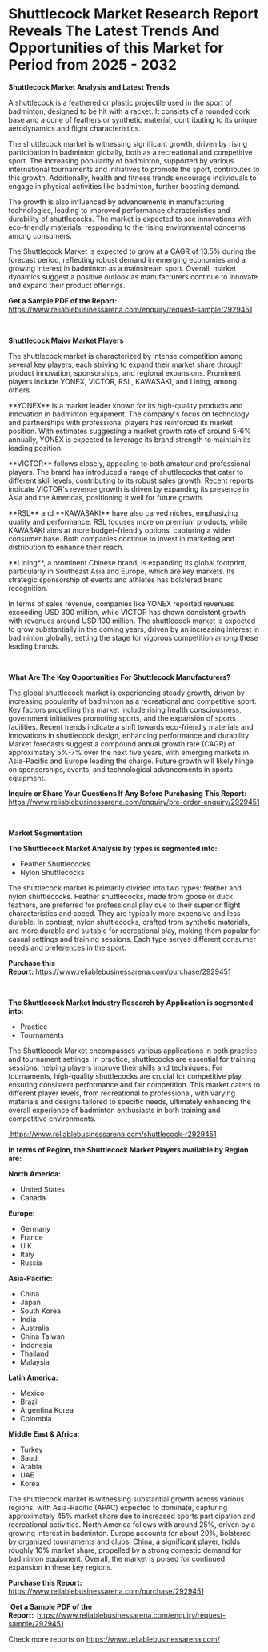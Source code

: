 <p><h1>Shuttlecock Market Research Report Reveals The Latest Trends And Opportunities of this Market for Period from 2025 - 2032</h1></p><p><strong>Shuttlecock Market Analysis and Latest Trends</strong></p>
<p><p>A shuttlecock is a feathered or plastic projectile used in the sport of badminton, designed to be hit with a racket. It consists of a rounded cork base and a cone of feathers or synthetic material, contributing to its unique aerodynamics and flight characteristics. </p><p>The shuttlecock market is witnessing significant growth, driven by rising participation in badminton globally, both as a recreational and competitive sport. The increasing popularity of badminton, supported by various international tournaments and initiatives to promote the sport, contributes to this growth. Additionally, health and fitness trends encourage individuals to engage in physical activities like badminton, further boosting demand.</p><p>The growth is also influenced by advancements in manufacturing technologies, leading to improved performance characteristics and durability of shuttlecocks. The market is expected to see innovations with eco-friendly materials, responding to the rising environmental concerns among consumers.</p><p>The Shuttlecock Market is expected to grow at a CAGR of 13.5% during the forecast period, reflecting robust demand in emerging economies and a growing interest in badminton as a mainstream sport. Overall, market dynamics suggest a positive outlook as manufacturers continue to innovate and expand their product offerings.</p></p>
<p><strong>Get a Sample PDF of the Report:&nbsp;</strong> <a href="https://www.reliablebusinessarena.com/enquiry/request-sample/2929451?utm_campaign=2868&utm_medium=2&utm_source=Github&utm_content=ia&utm_term=12032025&utm_id=shuttlecock">https://www.reliablebusinessarena.com/enquiry/request-sample/2929451</a></p>
<p>&nbsp;</p>
<p><strong>Shuttlecock Major Market Players</strong></p>
<p><p>The shuttlecock market is characterized by intense competition among several key players, each striving to expand their market share through product innovation, sponsorships, and regional expansions. Prominent players include YONEX, VICTOR, RSL, KAWASAKI, and Lining, among others.</p><p>**YONEX** is a market leader known for its high-quality products and innovation in badminton equipment. The company's focus on technology and partnerships with professional players has reinforced its market position. With estimates suggesting a market growth rate of around 5-6% annually, YONEX is expected to leverage its brand strength to maintain its leading position.</p><p>**VICTOR** follows closely, appealing to both amateur and professional players. The brand has introduced a range of shuttlecocks that cater to different skill levels, contributing to its robust sales growth. Recent reports indicate VICTOR's revenue growth is driven by expanding its presence in Asia and the Americas, positioning it well for future growth.</p><p>**RSL** and **KAWASAKI** have also carved niches, emphasizing quality and performance. RSL focuses more on premium products, while KAWASAKI aims at more budget-friendly options, capturing a wider consumer base. Both companies continue to invest in marketing and distribution to enhance their reach.</p><p>**Lining**, a prominent Chinese brand, is expanding its global footprint, particularly in Southeast Asia and Europe, which are key markets. Its strategic sponsorship of events and athletes has bolstered brand recognition.</p><p>In terms of sales revenue, companies like YONEX reported revenues exceeding USD 300 million, while VICTOR has shown consistent growth with revenues around USD 100 million. The shuttlecock market is expected to grow substantially in the coming years, driven by an increasing interest in badminton globally, setting the stage for vigorous competition among these leading brands.</p></p>
<p>&nbsp;</p>
<p><strong>What Are The Key Opportunities For Shuttlecock Manufacturers?</strong></p>
<p><p>The global shuttlecock market is experiencing steady growth, driven by increasing popularity of badminton as a recreational and competitive sport. Key factors propelling this market include rising health consciousness, government initiatives promoting sports, and the expansion of sports facilities. Recent trends indicate a shift towards eco-friendly materials and innovations in shuttlecock design, enhancing performance and durability. Market forecasts suggest a compound annual growth rate (CAGR) of approximately 5%-7% over the next five years, with emerging markets in Asia-Pacific and Europe leading the charge. Future growth will likely hinge on sponsorships, events, and technological advancements in sports equipment.</p></p>
<p><strong>Inquire or Share Your Questions If Any Before Purchasing This Report:</strong> <a href="https://www.reliablebusinessarena.com/enquiry/pre-order-enquiry/2929451?utm_campaign=2868&utm_medium=2&utm_source=Github&utm_content=ia&utm_term=12032025&utm_id=shuttlecock">https://www.reliablebusinessarena.com/enquiry/pre-order-enquiry/2929451</a></p>
<p>&nbsp;</p>
<p><strong>Market Segmentation</strong></p>
<p><strong>The Shuttlecock Market Analysis by types is segmented into:</strong></p>
<p><ul><li>Feather Shuttlecocks</li><li>Nylon Shuttlecocks</li></ul></p>
<p><p>The shuttlecock market is primarily divided into two types: feather and nylon shuttlecocks. Feather shuttlecocks, made from goose or duck feathers, are preferred for professional play due to their superior flight characteristics and speed. They are typically more expensive and less durable. In contrast, nylon shuttlecocks, crafted from synthetic materials, are more durable and suitable for recreational play, making them popular for casual settings and training sessions. Each type serves different consumer needs and preferences in the sport.</p></p>
<p><strong>Purchase this Report:&nbsp;</strong><a href="https://www.reliablebusinessarena.com/purchase/2929451?utm_campaign=2868&utm_medium=2&utm_source=Github&utm_content=ia&utm_term=12032025&utm_id=shuttlecock">https://www.reliablebusinessarena.com/purchase/2929451</a></p>
<p>&nbsp;</p>
<p><strong>The Shuttlecock Market Industry Research by Application is segmented into:</strong></p>
<p><ul><li>Practice</li><li>Tournaments</li></ul></p>
<p><p>The Shuttlecock Market encompasses various applications in both practice and tournament settings. In practice, shuttlecocks are essential for training sessions, helping players improve their skills and techniques. For tournaments, high-quality shuttlecocks are crucial for competitive play, ensuring consistent performance and fair competition. This market caters to different player levels, from recreational to professional, with varying materials and designs tailored to specific needs, ultimately enhancing the overall experience of badminton enthusiasts in both training and competitive environments.</p></p>
<p><a href="https://www.reliablebusinessarena.com/shuttlecock-r2929451?utm_campaign=2868&utm_medium=2&utm_source=Github&utm_content=ia&utm_term=12032025&utm_id=shuttlecock">&nbsp;https://www.reliablebusinessarena.com/shuttlecock-r2929451</a></p>
<p><strong>In terms of Region, the Shuttlecock Market Players available by Region are:</strong></p>
<p>
    <p> <strong> North America: </strong>
        <ul>
            <li>United States</li>
            <li>Canada</li>
        </ul>
        </p> 
    <p> <strong> Europe: </strong>
        <ul>
            <li>Germany</li>
            <li>France</li>
            <li>U.K.</li>
            <li>Italy</li>
            <li>Russia</li>
        </ul>
        </p> 
    <p> <strong> Asia-Pacific: </strong>
        <ul>
            <li>China</li>
            <li>Japan</li>
            <li>South Korea</li>
            <li>India</li>
            <li>Australia</li>
            <li>China Taiwan</li>
            <li>Indonesia</li>
            <li>Thailand</li>
            <li>Malaysia</li>
        </ul>
        </p> 
    <p> <strong> Latin America: </strong>
        <ul>
            <li>Mexico</li>
            <li>Brazil</li>
            <li>Argentina Korea</li>
            <li>Colombia</li>
        </ul>
        </p> 
    <p> <strong> Middle East & Africa: </strong>
        <ul>
            <li>Turkey</li>
            <li>Saudi</li>
            <li>Arabia</li>
            <li>UAE</li>
            <li>Korea</li>
        </ul>
    </p>
    </p>
<p><p>The shuttlecock market is witnessing substantial growth across various regions, with Asia-Pacific (APAC) expected to dominate, capturing approximately 45% market share due to increased sports participation and recreational activities. North America follows with around 25%, driven by a growing interest in badminton. Europe accounts for about 20%, bolstered by organized tournaments and clubs. China, a significant player, holds roughly 10% market share, propelled by a strong domestic demand for badminton equipment. Overall, the market is poised for continued expansion in these key regions.</p></p>
<p><strong>Purchase this Report: </strong><a href="https://www.reliablebusinessarena.com/purchase/2929451?utm_campaign=2868&utm_medium=2&utm_source=Github&utm_content=ia&utm_term=12032025&utm_id=shuttlecock">https://www.reliablebusinessarena.com/purchase/2929451</a></p>
<p>&nbsp;<strong>Get a Sample PDF of the Report:&nbsp;&nbsp;</strong><a href="https://www.reliablebusinessarena.com/enquiry/request-sample/2929451?utm_campaign=2868&utm_medium=2&utm_source=Github&utm_content=ia&utm_term=12032025&utm_id=shuttlecock">https://www.reliablebusinessarena.com/enquiry/request-sample/2929451</a></p>
<p><strong></strong></p>
<p>Check more reports on <a href="https://www.reliablebusinessarena.com/?utm_campaign=2868&utm_medium=2&utm_source=Github&utm_content=ia&utm_term=12032025&utm_id=shuttlecock">https://www.reliablebusinessarena.com/</a></p>